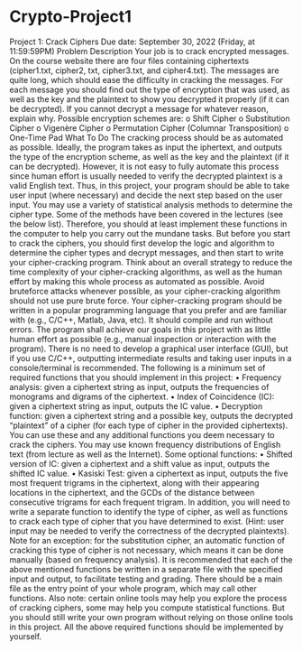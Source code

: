 # Crypto-Project1
Project 1: Crack Ciphers
Due date: September 30, 2022 (Friday, at 11:59:59PM)
Problem Description
Your job is to crack encrypted messages. On the course website there are four files containing ciphertexts (cipher1.txt, cipher2, txt, cipher3.txt, and cipher4.txt). The messages are quite long, which should ease the difficulty in cracking the messages. For each message you should find out the type of encryption that was used, as well as the key and the plaintext to show you decrypted it properly (if it can be decrypted). If you cannot decrypt a message for whatever reason, explain why. 
Possible encryption schemes are:
o Shift Cipher
o Substitution Cipher
o Vigenère Cipher
o Permutation Cipher (Columnar Transposition)
o One-Time Pad
What To Do
The cracking process should be as automated as possible. Ideally, the program takes as input the iphertext, and outputs the type of the encryption scheme, as well as the key and the plaintext (if it can be decrypted). However, it is not easy to fully automate this process since human effort is usually needed to verify the decrypted plaintext is a valid English text. Thus, in this project, your program should be able to take user input (where necessary) and decide the next step based on the user input.
You may use a variety of statistical analysis methods to determine the cipher type. Some of the methods have been covered in the lectures (see the below list). Therefore, you should at least implement these functions in the computer to help you carry out the mundane tasks. But before you start to crack the ciphers, you should first develop the logic and algorithm to determine the cipher types and decrypt messages, and then start to write your cipher-cracking program. Think about an overall strategy to reduce the time complexity of your cipher-cracking algorithms, as well as the human effort by making this whole process as automated as possible. Avoid bruteforce attacks whenever possible, as your cipher-cracking algorithm should not use pure brute force.
Your cipher-cracking program should be written in a popular programming language that you prefer and are familiar with (e.g., C/C++, Matlab, Java, etc). It should compile and run without errors. The program shall achieve our goals in this project with as little human effort as possible (e.g., manual inspection or interaction with the program). There is no need to develop a graphical user interface (GUI), but if you use C/C++, outputting intermediate results and taking user inputs in a console/terminal is recommended.
The following is a minimum set of required functions that you should implement in this project:
• Frequency analysis: given a ciphertext string as input, outputs the frequencies of
monograms and digrams of the ciphertext.
• Index of Coincidence (IC): given a ciphertext string as input, outputs the IC value.
• Decryption function: given a ciphertext string and a possible key, outputs the decrypted “plaintext” of a cipher (for each type of cipher in the provided ciphertexts).
You can use these and any additional functions you deem necessary to crack the ciphers. You may use known frequency distributions of English text (from lecture as well as the Internet).
Some optional functions:
• Shifted version of IC: given a ciphertext and a shift value as input, outputs the shifted IC value.
• Kasiski Test: given a ciphertext as input, outputs the five most frequent trigrams in the ciphertext, along with their appearing locations in the ciphertext, and the GCDs of the distance between consecutive trigrams for each frequent trigram.
In addition, you will need to write a separate function to identify the type of cipher, as well as functions to crack each type of cipher that you have determined to exist. (Hint: user input may be needed to verify the correctness of the decrypted plaintexts).
Note for an exception: for the substitution cipher, an automatic function of cracking this type of cipher is not necessary, which means it can be done manually (based on frequency analysis).
It is recommended that each of the above mentioned functions be written in a separate file with the specified input and output, to facilitate testing and grading. There should be a main file as the entry point of your whole program, which may call other functions.
Also note: certain online tools may help you explore the process of cracking ciphers, some may help you compute statistical functions. But you should still write your own program without relying on those online tools in this project. All the above required functions should be implemented by yourself.
